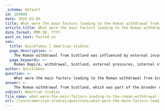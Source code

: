 ```yaml
---
_schema: default
id: 169880
date: 2025-02-05
title: What were the main factors leading to the Roman withdrawal from Scotland?
article_title: What were the main factors leading to the Roman withdrawal from Scotland?
date_format: MMM DD, YYYY
post_on_text: Posted on
seo:
  title: QuickTakes | American studies
  page_description: >-
    The Roman withdrawal from Scotland was influenced by external invasions, internal political instability, local tribal resistance, strategic military decisions, and changing cultural dynamics, marking a significant transition in British history.
  page_keywords: >-
    Roman Empire, withdrawal, Scotland, external pressures, internal strife, local resistance, strategic withdrawal, military presence, Christian influence, economic factors
author: QuickTakes
question: >-
    What were the main factors leading to the Roman withdrawal from Scotland?
answer: >-
    The Roman withdrawal from Scotland, which was part of the broader decline of Roman influence in Britain, can be attributed to several interrelated factors:\n\n1. **External Pressures**: The Roman Empire faced increasing invasions from various groups, including the Saxons and Picts. These external threats necessitated the reallocation of military resources to defend other parts of the empire, particularly as the empire struggled to maintain its borders against these incursions.\n\n2. **Internal Strife**: The Roman Empire was experiencing significant internal challenges, including political instability and economic difficulties. This weakened the central authority and made it increasingly difficult to sustain a strong military presence in distant provinces like Britain. The infighting among Roman leaders and the need to address crises elsewhere in the empire further strained resources.\n\n3. **Local Resistance**: Continuous resistance from local tribes, such as the Caledonians and Picts, complicated Roman efforts to maintain control. The fierce opposition to Roman rule, exemplified by military campaigns led by figures like Agricola, often resulted in temporary control rather than lasting pacification. The persistent local uprisings drained Roman military resources and morale.\n\n4. **Strategic Withdrawal**: The decision to withdraw troops was also influenced by strategic considerations. As the Roman Empire began to prioritize its resources, the withdrawal of troops from Britain became a practical necessity. Notably, the withdrawal was formalized around 410 AD, as indicated by the Rescript of Honorius, which effectively ended Roman military presence in Britain.\n\n5. **Cultural and Religious Changes**: The spread of Christianity and the gradual Romanization of Britain also played a role in the changing dynamics. As local populations began to adopt new cultural and religious practices, the traditional Roman authority faced challenges in maintaining its influence.\n\n6. **Economic Factors**: The economic burden of maintaining a military presence in Britain became increasingly unsustainable. The need to allocate resources to defend against invasions and manage internal issues led to a decline in the economic viability of Roman Britain.\n\nIn summary, the Roman withdrawal from Scotland was a complex process influenced by external invasions, internal political and economic strife, local resistance, strategic military decisions, and cultural shifts. These factors collectively contributed to the end of Roman control in the region, marking a significant transition in British history.
subject: American studies
file_name: what-were-the-main-factors-leading-to-the-roman-withdrawal-from-scotland.md
url: /learn/american-studies/questions/what-were-the-main-factors-leading-to-the-roman-withdrawal-from-scotland
---
```


&nbsp;